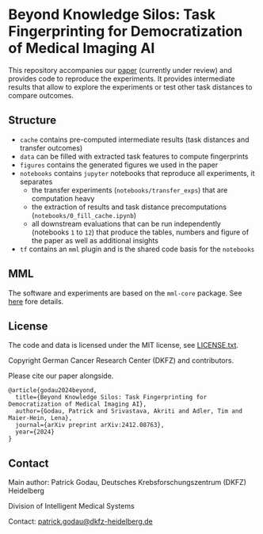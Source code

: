 # Beyond Knowledge Silos: Task Fingerprinting for Democratization of Medical Imaging AI

This repository accompanies our [paper](https://arxiv.org/abs/2412.08763) (currently under review) and provides code 
to reproduce the experiments.  It provides intermediate results that allow to explore the experiments or test other 
task distances to compare outcomes. 

## Structure

 - `cache` contains pre-computed intermediate results (task distances and transfer outcomes)
 - `data` can be filled with extracted task features to compute fingerprints
 - `figures` contains the generated figures we used in the paper
 - `notebooks` contains `jupyter` notebooks that reproduce all experiments, it separates
   - the transfer experiments (`notebooks/transfer_exps`) that are computation heavy
   - the extraction of results and task distance precomputations (`notebooks/0_fill_cache.ipynb`)
   - all downstream evaluations that can be run independently (notebooks `1` to `12`) that produce the tables, numbers and figure of the paper as well as additional insights
 - `tf` contains an `mml` plugin and is the shared code basis for the `notebooks`

## MML

The software and experiments are based on the `mml-core` package. See [here](https://github.com/IMSY-DKFZ/mml) fore details.

## License

The code and data is licensed under the MIT license, see [LICENSE.txt](LICENSE.txt).

Copyright German Cancer Research Center (DKFZ) and contributors. 

Please cite our paper alongside.

```
@article{godau2024beyond,
  title={Beyond Knowledge Silos: Task Fingerprinting for Democratization of Medical Imaging AI},
  author={Godau, Patrick and Srivastava, Akriti and Adler, Tim and Maier-Hein, Lena},
  journal={arXiv preprint arXiv:2412.08763},
  year={2024}
}
```

## Contact

Main author: Patrick Godau, Deutsches Krebsforschungszentrum (DKFZ) Heidelberg

Division of Intelligent Medical Systems

Contact: patrick.godau@dkfz-heidelberg.de